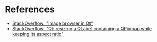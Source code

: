 # References

* [StackOverflow: "Image browser in Qt"](https://stackoverflow.com/a/24630847/2646505)
* [StackOverflow: "Qt: resizing a QLabel containing a QPixmap while keeping its aspect ratio"](https://stackoverflow.com/a/22618496/2646505)
